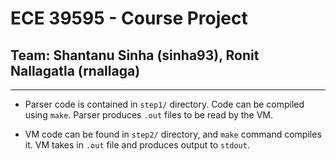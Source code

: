 # ECE 39595 - Course Project
## Team: Shantanu Sinha (sinha93), Ronit Nallagatla (rnallaga)

---

- Parser code is contained in `step1/` directory. Code can be compiled using `make`. Parser produces `.out` files to be read by the VM.

- VM code can be found in `step2/` directory, and `make` command compiles it. VM takes in `.out` file and produces output to `stdout`.